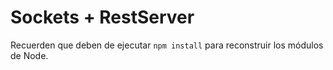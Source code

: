 # Sockets + RestServer

Recuerden que deben de ejecutar ```npm install``` para reconstruir los módulos de Node.

